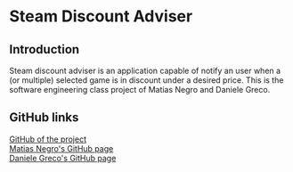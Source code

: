 # Steam Discount Adviser
## Introduction
Steam discount adviser is an application capable of notify an user when a (or multiple) selected game is in discount under a desired price.
This is the software engineering class project of Matias Negro and Daniele Greco.
## GitHub links
[GitHub of the project](https://github.com/MatiasNegro/SteamDiscountAdviser)<br>
[Matias Negro's GitHub page](https://github.com/MatiasNegro)<br>
[Daniele Greco's GitHub page](https://github.com/DaniGreek)